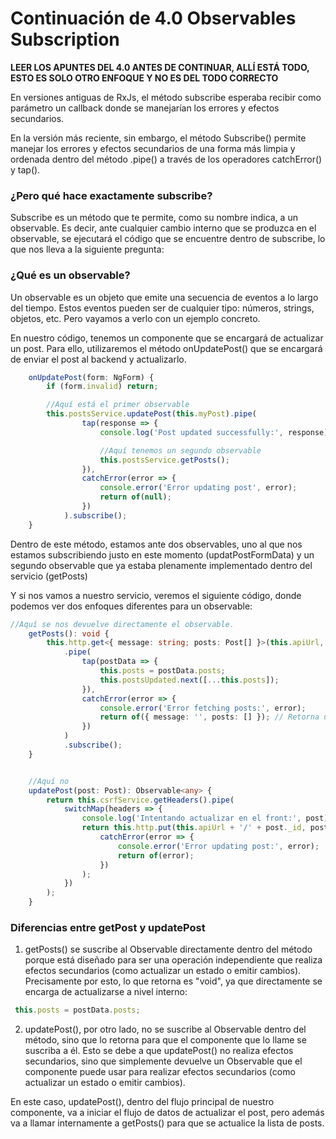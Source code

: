# Continuación de 4.0 Observables Subscription 
**LEER LOS APUNTES DEL 4.0 ANTES DE CONTINUAR, ALLÍ ESTÁ TODO, ESTO ES SOLO OTRO ENFOQUE Y NO ES DEL TODO CORRECTO**

En versiones antiguas de RxJs, el método subscribe esperaba recibir como parámetro un callback donde se manejarían los errores y efectos secundarios.

En la versión más reciente, sin embargo, el método Subscribe() permite manejar los errores y efectos secundarios de una forma más limpia y ordenada dentro del método .pipe() a través de los operadores catchError() y tap().

### ¿Pero qué hace exactamente subscribe?

Subscribe es un método que te permite, como su nombre indica, a un observable. Es decir, ante cualquier cambio interno que se produzca en el observable, se ejecutará el código que se encuentre dentro de subscribe, lo que nos lleva a la siguiente pregunta:

### ¿Qué es un observable?

Un observable es un objeto que emite una secuencia de eventos a lo largo del tiempo. Estos eventos pueden ser de cualquier tipo: números, strings, objetos, etc. Pero vayamos a verlo con un ejemplo concreto.

En nuestro código, tenemos un componente que se encargará de actualizar un post. Para ello, utilizaremos el método onUpdatePost() que se encargará de enviar el post al backend y actualizarlo.

```ts
    onUpdatePost(form: NgForm) {
        if (form.invalid) return;

        //Aquí está el primer observable
        this.postsService.updatePost(this.myPost).pipe(
                tap(response => {
                    console.log('Post updated successfully:', response);

                    //Aquí tenemos un segundo observable
                    this.postsService.getPosts();
                }),
                catchError(error => {
                    console.error('Error updating post', error);
                    return of(null);
                })
            ).subscribe();
    }
```

Dentro de este método, estamos ante dos observables, uno al que nos estamos subscribiendo justo en este momento (updatPostFormData) y un segundo observable que ya estaba plenamente implementado dentro del servicio (getPosts)

Y si nos vamos a nuestro servicio, veremos el siguiente código, donde podemos ver dos enfoques diferentes para un observable:

```ts
//Aquí se nos devuelve directamente el observable.
    getPosts(): void {
        this.http.get<{ message: string; posts: Post[] }>(this.apiUrl, { withCredentials: true })
            .pipe(
                tap(postData => {
                    this.posts = postData.posts;
                    this.postsUpdated.next([...this.posts]);
                }),
                catchError(error => {
                    console.error('Error fetching posts:', error);
                    return of({ message: '', posts: [] }); // Retorna un observable vacío en caso de error
                })
            )
            .subscribe(); 
    }


    //Aquí no
    updatePost(post: Post): Observable<any> {
        return this.csrfService.getHeaders().pipe(
            switchMap(headers => {
                console.log('Intentando actualizar en el front:', post);
                return this.http.put(this.apiUrl + '/' + post._id, post, { headers, withCredentials: true }).pipe(
                    catchError(error => {
                        console.error('Error updating post:', error);
                        return of(error);
                    })
                );
            })
        );
    }
```

### Diferencias entre getPost y updatePost

1. getPosts() se suscribe al Observable directamente dentro del método porque está diseñado para ser una operación independiente que realiza efectos secundarios (como actualizar un estado o emitir cambios). Precisamente por esto, lo que retorna es "void", ya que directamente se encarga de actualizarse a nivel interno:

```typescript
 this.posts = postData.posts;
 ```

 2. updatePost(), por otro lado, no se suscribe al Observable dentro del método, sino que lo retorna para que el componente que lo llame se suscriba a él. Esto se debe a que updatePost() no realiza efectos secundarios, sino que simplemente devuelve un Observable que el componente puede usar para realizar efectos secundarios (como actualizar un estado o emitir cambios).

En este caso, updatePost(), dentro del flujo principal de nuestro componente, va a iniciar el flujo de datos de actualizar el post, pero además va a llamar internamente a getPosts() para que se actualice la lista de posts.